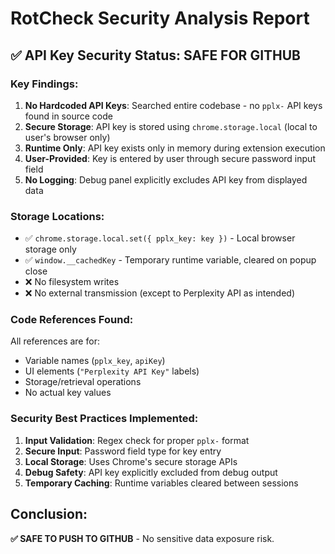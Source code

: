 # RotCheck Security Analysis Report

## ✅ API Key Security Status: SAFE FOR GITHUB

### Key Findings:

1. **No Hardcoded API Keys**: Searched entire codebase - no `pplx-` API keys found in source code
2. **Secure Storage**: API key is stored using `chrome.storage.local` (local to user's browser only)
3. **Runtime Only**: API key exists only in memory during extension execution
4. **User-Provided**: Key is entered by user through secure password input field
5. **No Logging**: Debug panel explicitly excludes API key from displayed data

### Storage Locations:

- ✅ `chrome.storage.local.set({ pplx_key: key })` - Local browser storage only
- ✅ `window.__cachedKey` - Temporary runtime variable, cleared on popup close
- ❌ No filesystem writes
- ❌ No external transmission (except to Perplexity API as intended)

### Code References Found:

All references are for:
- Variable names (`pplx_key`, `apiKey`)
- UI elements (`"Perplexity API Key"` labels)
- Storage/retrieval operations
- No actual key values

### Security Best Practices Implemented:

1. **Input Validation**: Regex check for proper `pplx-` format
2. **Secure Input**: Password field type for key entry
3. **Local Storage**: Uses Chrome's secure storage APIs
4. **Debug Safety**: API key explicitly excluded from debug output
5. **Temporary Caching**: Runtime variables cleared between sessions

## Conclusion: 

**✅ SAFE TO PUSH TO GITHUB** - No sensitive data exposure risk.
